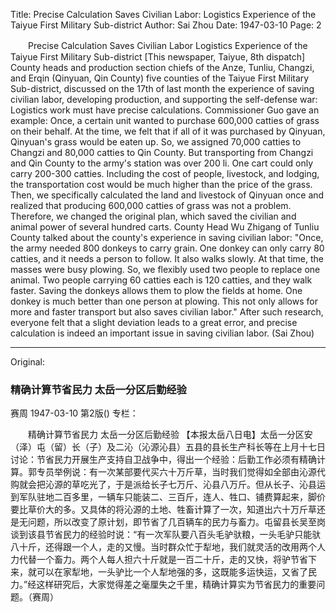 Title: Precise Calculation Saves Civilian Labor: Logistics Experience of the Taiyue First Military Sub-district
Author: Sai Zhou
Date: 1947-03-10
Page: 2

　　Precise Calculation Saves Civilian Labor
    Logistics Experience of the Taiyue First Military Sub-district
    [This newspaper, Taiyue, 8th dispatch] County heads and production section chiefs of the Anze, Tunliu, Changzi, and Erqin (Qinyuan, Qin County) five counties of the Taiyue First Military Sub-district, discussed on the 17th of last month the experience of saving civilian labor, developing production, and supporting the self-defense war: Logistics work must have precise calculations. Commissioner Guo gave an example: Once, a certain unit wanted to purchase 600,000 catties of grass on their behalf. At the time, we felt that if all of it was purchased by Qinyuan, Qinyuan's grass would be eaten up. So, we assigned 70,000 catties to Changzi and 80,000 catties to Qin County. But transporting from Changzi and Qin County to the army's station was over 200 li. One cart could only carry 200-300 catties. Including the cost of people, livestock, and lodging, the transportation cost would be much higher than the price of the grass. Then, we specifically calculated the land and livestock of Qinyuan once and realized that producing 600,000 catties of grass was not a problem. Therefore, we changed the original plan, which saved the civilian and animal power of several hundred carts. County Head Wu Zhigang of Tunliu County talked about the county's experience in saving civilian labor: "Once, the army needed 800 donkeys to carry grain. One donkey can only carry 80 catties, and it needs a person to follow. It also walks slowly. At that time, the masses were busy plowing. So, we flexibly used two people to replace one animal. Two people carrying 60 catties each is 120 catties, and they walk faster. Saving the donkeys allows them to plow the fields at home. One donkey is much better than one person at plowing. This not only allows for more and faster transport but also saves civilian labor." After such research, everyone felt that a slight deviation leads to a great error, and precise calculation is indeed an important issue in saving civilian labor. (Sai Zhou)



<hr /> 

Original: 


### 精确计算节省民力  太岳一分区后勤经验
赛周
1947-03-10
第2版()
专栏：

　　精确计算节省民力
    太岳一分区后勤经验
    【本报太岳八日电】太岳一分区安（泽）屯（留）长（子）及二沁（沁源沁县）五县的县长生产科长等在上月十七日讨论：节省民力开展生产支持自卫战争中，得出一个经验：后勤工作必须有精确计算。郭专员举例说：有一次某部要代买六十万斤草，当时我们觉得如全部由沁源代购就会把沁源的草吃光了，于是派给长子七万斤、沁县八万斤。但从长子、沁县运到军队驻地二百多里，一辆车只能装二、三百斤，连人、牲口、铺费算起来，脚价要比草价大的多。又具体的将沁源的土地、牲畜计算了一次，知道出六十万斤草还是无问题，所以改变了原计划，即节省了几百辆车的民力与畜力。屯留县长吴至岗谈到该县节省民力的经验时说：“有一次军队要八百头毛驴驮粮，一头毛驴只能驮八十斤，还得跟一个人，走的又慢。当时群众忙于犁地，我们就灵活的改用两个人力代替一个畜力。两个人每人担六十斤就是一百二十斤，走的又快，将驴节省下来，就可以在家犁地，一头驴比一个人犁地强的多，这既能多运快运，又省了民力。”经这样研究后，大家觉得差之毫厘失之千里，精确计算实为节省民力的重要问题。（赛周）
